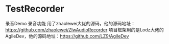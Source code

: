 # TestRecorder
录音Demo
录音功能 用了zhaolewei大佬的源码，他的源码地址：https://github.com/zhaolewei/ZlwAudioRecorder
项目框架用的是Lodz大佬的AgileDev，他的源码地址：https://github.com/LZ9/AgileDev
